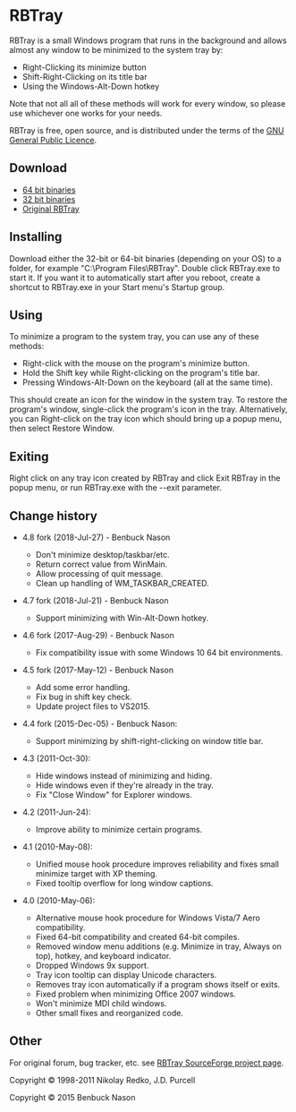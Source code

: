 # RBTray

RBTray is a small Windows program that runs in the background and allows almost any window to be minimized to the system tray by:

- Right-Clicking its minimize button
- Shift-Right-Clicking on its title bar
- Using the Windows-Alt-Down hotkey

Note that not all all of these methods will work for every window, so please use whichever one works for your needs.

RBTray is free, open source, and is distributed under the terms of the [GNU General Public Licence](http://www.gnu.org/copyleft/gpl.html).

## Download

- [64 bit binaries](x64)
- [32 bit binaries](x86)
- [Original RBTray](http://sourceforge.net/projects/rbtray/files/)

## Installing

Download either the 32-bit or 64-bit binaries (depending on your OS) to a folder,
for example "C:\Program Files\RBTray".  Double click RBTray.exe to start it.  If
you want it to automatically start after you reboot, create a shortcut to RBTray.exe
in your Start menu's Startup group.

## Using

To minimize a program to the system tray, you can use any of these methods:

- Right-click with the mouse on the program's minimize button.
- Hold the Shift key while Right-clicking on the program's title bar.
- Pressing Windows-Alt-Down on the keyboard (all at the same time).

This should create an icon for the window in the system tray. To restore the
program's window, single-click the program's icon in the tray. Alternatively,
you can Right-click on the tray icon which should bring up a popup menu, then
select Restore Window.

## Exiting

Right click on any tray icon created by RBTray and click Exit RBTray in the
popup menu, or run RBTray.exe with the --exit parameter.

## Change history

- 4.8 fork (2018-Jul-27) - Benbuck Nason
  - Don't minimize desktop/taskbar/etc.
  - Return correct value from WinMain.
  - Allow processing of quit message.
  - Clean up handling of WM_TASKBAR_CREATED.

- 4.7 fork (2018-Jul-21) - Benbuck Nason
  - Support minimizing with Win-Alt-Down hotkey.

- 4.6 fork (2017-Aug-29) - Benbuck Nason
  - Fix compatibility issue with some Windows 10 64 bit environments.

- 4.5 fork (2017-May-12) - Benbuck Nason
  - Add some error handling.
  - Fix bug in shift key check.
  - Update project files to VS2015.

- 4.4 fork (2015-Dec-05) - Benbuck Nason:
  - Support minimizing by shift-right-clicking on window title bar.

- 4.3 (2011-Oct-30):
  - Hide windows instead of minimizing and hiding.
  - Hide windows even if they're already in the tray.
  - Fix "Close Window" for Explorer windows.

- 4.2 (2011-Jun-24):
  - Improve ability to minimize certain programs.

- 4.1 (2010-May-08):
  - Unified mouse hook procedure improves reliability and fixes small minimize target with XP theming.
  - Fixed tooltip overflow for long window captions.

- 4.0 (2010-May-06):
  - Alternative mouse hook procedure for Windows Vista/7 Aero compatibility.
  - Fixed 64-bit compatibility and created 64-bit compiles.
  - Removed window menu additions (e.g. Minimize in tray, Always on top), hotkey, and keyboard indicator.
  - Dropped Windows 9x support.
  - Tray icon tooltip can display Unicode characters.
  - Removes tray icon automatically if a program shows itself or exits.
  - Fixed problem when minimizing Office 2007 windows.
  - Won't minimize MDI child windows.
  - Other small fixes and reorganized code.

## Other

For original forum, bug tracker, etc. see [RBTray SourceForge project page](http://sourceforge.net/projects/rbtray/).

Copyright &copy; 1998-2011 Nikolay Redko, J.D. Purcell

Copyright &copy; 2015 Benbuck Nason
